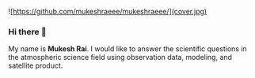 ![https://github.com/mukeshraeee/mukeshraeee/](cover.jpg)
### Hi there 👋
My name is **Mukesh Rai**. I would like to answer the scientific questions in the atmospheric science field using observation data, modeling, and satellite product.
<!--
**mukeshraeee/mukeshraeee** is a ✨ _special_ ✨ repository because its `README.md` (this file) appears on your GitHub profile.

Here are some ideas to get you started:

- 🔭 I’m currently working on ...
- 🌱 I’m currently learning ...
- 👯 I’m looking to collaborate on ...
- 🤔 I’m looking for help with ...
- 💬 Ask me about ...
- 📫 How to reach me: ...
- 😄 Pronouns: ...
- ⚡ Fun fact: ...
-->
